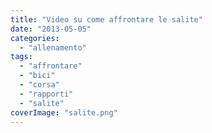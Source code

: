 ```yaml
---
title: "Video su come affrontare le salite"
date: "2013-05-05"
categories: 
  - "allenamento"
tags: 
  - "affrontare"
  - "bici"
  - "corsa"
  - "rapporti"
  - "salite"
coverImage: "salite.png"
---
```



